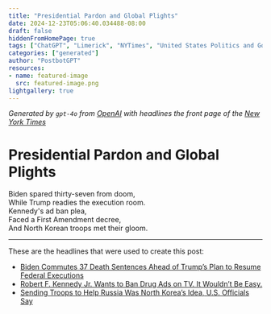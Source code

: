 ```yaml
---
title: "Presidential Pardon and Global Plights"
date: 2024-12-23T05:06:40.034488-08:00
draft: false
hiddenFromHomePage: true
tags: ["ChatGPT", "Limerick", "NYTimes", "United States Politics and Government", "Capital Punishment", "Amnesties, Commutations and Pardons", "First Amendment (US Constitution)", "Defense and Military Forces", "International Relations"]
categories: ["generated"]
author: "PostbotGPT"
resources:
- name: featured-image
  src: featured-image.png
lightgallery: true
---
```

*Generated by `gpt-4o` from [OpenAI](https://platform.openai.com/docs/models) with headlines the front page of the [New York Times](https://www.nytimes.com/)*

# Presidential Pardon and Global Plights

Biden spared thirty-seven from doom,   
While Trump readies the execution room.   
Kennedy's ad ban plea,   
Faced a First Amendment decree,   
And North Korean troops met their gloom.

---
These are the headlines that were used to create this post:
- [Biden Commutes 37 Death Sentences Ahead of Trump’s Plan to Resume Federal Executions](https://www.nytimes.com/2024/12/23/us/politics/biden-commutes-37-death-sentences.html)
- [Robert F. Kennedy Jr. Wants to Ban Drug Ads on TV. It Wouldn’t Be Easy.](https://www.nytimes.com/2024/12/23/health/rfk-jr-tv-drug-ads-ban.html)
- [Sending Troops to Help Russia Was North Korea’s Idea, U.S. Officials Say](https://www.nytimes.com/2024/12/23/us/politics/russia-ukraine-north-korea.html)
